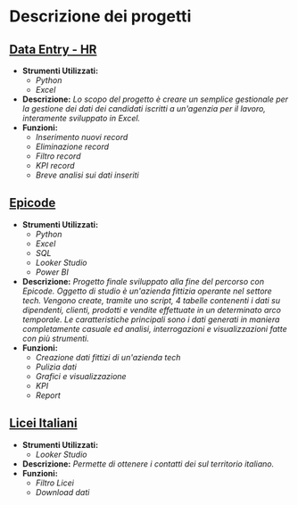 # Descrizione dei progetti

## [Data Entry - HR](https://github.com/Frama91/Portfolio/tree/main/Data%20Entry%20-%20HR ' Vai al progetto')
- **Strumenti Utilizzati:**
  - *Python*
  - *Excel*
- **Descrizione:**
  *Lo scopo del progetto è creare un semplice gestionale per la gestione dei dati dei candidati iscritti a un'agenzia per il lavoro, interamente sviluppato in Excel.*
- **Funzioni:**
  - *Inserimento nuovi record*
  - *Eliminazione record*
  - *Filtro record*
  - *KPI record*
  - *Breve analisi sui dati inseriti*




## [Epicode](https://github.com/Frama91/Portfolio/tree/main/Epicode 'Vai al progetto')
- **Strumenti Utilizzati:**
  - *Python*
  - *Excel*
  - *SQL*
  - *Looker Studio*
  - *Power BI*
- **Descrizione:**
  *Progetto finale sviluppato alla fine del percorso con Epicode.
   Oggetto di studio è un'azienda fittizia operante nel settore tech. Vengono create, tramite uno script, 4 tabelle contenenti i dati su dipendenti, clienti, prodotti e vendite effettuate in un determinato arco temporale. Le caratteristiche principali sono i dati generati in maniera completamente casuale ed analisi, interrogazioni e visualizzazioni fatte con più strumenti.*
- **Funzioni:**
  - *Creazione dati fittizi di un'azienda tech*
  - *Pulizia dati*
  - *Grafici e visualizzazione*
  - *KPI*
  - *Report*


## [Licei Italiani](https://github.com/Frama91/Portfolio/tree/main/Licei%20taliani 'Vai al progetto')
- **Strumenti Utilizzati:**
  - *Looker Studio*
- **Descrizione:**
  *Permette di ottenere i contatti dei sul territorio italiano.*
- **Funzioni:**
  - *Filtro Licei*
  - *Download dati*
